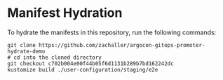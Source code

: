 # Manifest Hydration

To hydrate the manifests in this repository, run the following commands:

```shell
git clone https://github.com/zachaller/argocon-gitops-promoter-hydrate-demo
# cd into the cloned directory
git checkout c702b004e00f44b05f6d1131b289b7bd162242dc
kustomize build ./user-configuration/staging/e2e
```
